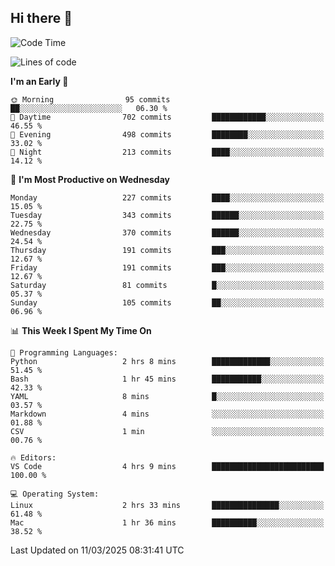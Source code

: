 ## Hi there 👋

<!--
**Wangmerlyn/Wangmerlyn** is a ✨ _special_ ✨ repository because its `README.md` (this file) appears on your GitHub profile.

Here are some ideas to get you started:

- 🔭 I’m currently working on ...
- 🌱 I’m currently learning ...
- 👯 I’m looking to collaborate on ...
- 🤔 I’m looking for help with ...
- 💬 Ask me about ...
- 📫 How to reach me: ...
- 😄 Pronouns: ...
- ⚡ Fun fact: ...
-->
<!--START_SECTION:waka-->
![Code Time](http://img.shields.io/badge/Code%20Time-82%20hrs%2043%20mins-blue)

![Lines of code](https://img.shields.io/badge/From%20Hello%20World%20I%27ve%20Written-8.6%20million%20lines%20of%20code-blue)

**I'm an Early 🐤** 

```text
🌞 Morning                95 commits          ██░░░░░░░░░░░░░░░░░░░░░░░   06.30 % 
🌆 Daytime                702 commits         ████████████░░░░░░░░░░░░░   46.55 % 
🌃 Evening                498 commits         ████████░░░░░░░░░░░░░░░░░   33.02 % 
🌙 Night                  213 commits         ████░░░░░░░░░░░░░░░░░░░░░   14.12 % 
```
📅 **I'm Most Productive on Wednesday** 

```text
Monday                   227 commits         ████░░░░░░░░░░░░░░░░░░░░░   15.05 % 
Tuesday                  343 commits         ██████░░░░░░░░░░░░░░░░░░░   22.75 % 
Wednesday                370 commits         ██████░░░░░░░░░░░░░░░░░░░   24.54 % 
Thursday                 191 commits         ███░░░░░░░░░░░░░░░░░░░░░░   12.67 % 
Friday                   191 commits         ███░░░░░░░░░░░░░░░░░░░░░░   12.67 % 
Saturday                 81 commits          █░░░░░░░░░░░░░░░░░░░░░░░░   05.37 % 
Sunday                   105 commits         ██░░░░░░░░░░░░░░░░░░░░░░░   06.96 % 
```


📊 **This Week I Spent My Time On** 

```text
💬 Programming Languages: 
Python                   2 hrs 8 mins        █████████████░░░░░░░░░░░░   51.45 % 
Bash                     1 hr 45 mins        ███████████░░░░░░░░░░░░░░   42.33 % 
YAML                     8 mins              █░░░░░░░░░░░░░░░░░░░░░░░░   03.57 % 
Markdown                 4 mins              ░░░░░░░░░░░░░░░░░░░░░░░░░   01.88 % 
CSV                      1 min               ░░░░░░░░░░░░░░░░░░░░░░░░░   00.76 % 

🔥 Editors: 
VS Code                  4 hrs 9 mins        █████████████████████████   100.00 % 

💻 Operating System: 
Linux                    2 hrs 33 mins       ███████████████░░░░░░░░░░   61.48 % 
Mac                      1 hr 36 mins        ██████████░░░░░░░░░░░░░░░   38.52 % 
```


 Last Updated on 11/03/2025 08:31:41 UTC
<!--END_SECTION:waka-->
